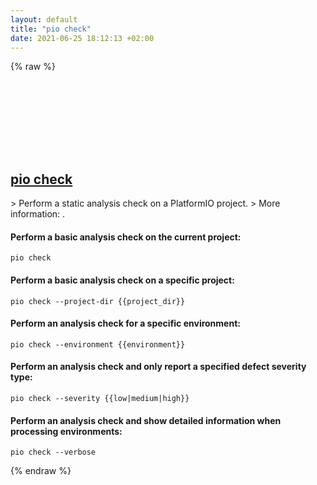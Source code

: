 ```yaml
---
layout: default
title: "pio check"
date: 2021-06-25 18:12:13 +02:00
---
```

{% raw %}
<h2 id="pio-check">
  <a href="/en/common/pio-check.html">pio check</a> <a href="#pio-check"><svg class="icon">
    <use href="/assets/images/unicode_sprite.svg#link" />
  </svg></a>
</h2>
> Perform a static analysis check on a PlatformIO project.
> More information: <https://docs.platformio.org/en/latest/core/userguide/cmd_check.html>.

#### Perform a basic analysis check on the current project:
```shell
pio check
```
#### Perform a basic analysis check on a specific project:
```shell
pio check --project-dir {{project_dir}}
```
#### Perform an analysis check for a specific environment:
```shell
pio check --environment {{environment}}
```
#### Perform an analysis check and only report a specified defect severity type:
```shell
pio check --severity {{low|medium|high}}
```
#### Perform an analysis check and show detailed information when processing environments:
```shell
pio check --verbose
```
{% endraw %}